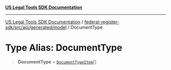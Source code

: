 [**US Legal Tools SDK Documentation**](../../../../../../README.md)

***

[US Legal Tools SDK Documentation](../../../../../../README.md) / [federal-register-sdk/src/api/generated/model](../README.md) / DocumentType

# Type Alias: DocumentType

> **DocumentType** = [`DocumentTypeItem`](DocumentTypeItem.md)[]
